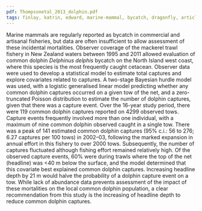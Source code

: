 ```yaml
---
pdf: Thompsonetal_2013_dolphin.pdf
tags: finlay, katrin, edward, marine-mammal, bycatch, dragonfly, article, bayesian
---
```

Marine mammals are regularly reported as bycatch in commercial and artisanal fisheries, but data are often insufficient to allow assessment of these incidental mortalities. Observer coverage of the mackerel trawl fishery in New Zealand waters between 1995 and 2011 allowed evaluation of common dolphin *Delphinus delphis* bycatch on the North Island west coast, where this species is the most frequently caught cetacean. Observer data were used to develop a statistical model to estimate total captures and explore covariates related to captures. A two-stage Bayesian hurdle model was used, with a logistic generalised linear model predicting whether any common dolphin captures occurred on a given tow of the net, and a zero-truncated Poisson distribution to estimate the number of dolphin captures, given that there was a capture event. Over the 16-year study period, there were 119 common dolphin captures reported on 4299 observed tows. Capture events frequently involved more than one individual, with a maximum of nine common dolphin observed caught in a single tow. There was a peak of 141 estimated common dolphin captures (95% c.i.: 56 to 276; 6.27 captures per 100 tows) in 2002–03, following the marked expansion in annual effort in this fishery to over 2000 tows. Subsequently, the number of captures fluctuated although fishing effort remained relatively high. Of the observed capture events, 60% were during trawls where the top of the net (headline) was <40 m below the surface, and the model determined that this covariate best explained common dolphin captures. Increasing headline depth by 21 m would halve the probability of a dolphin capture event on a tow. While lack of abundance data prevents assessment of the impact of these mortalities on the local common dolphin population, a clear recommendation from this study is the increasing of headline depth to reduce common dolphin captures.
